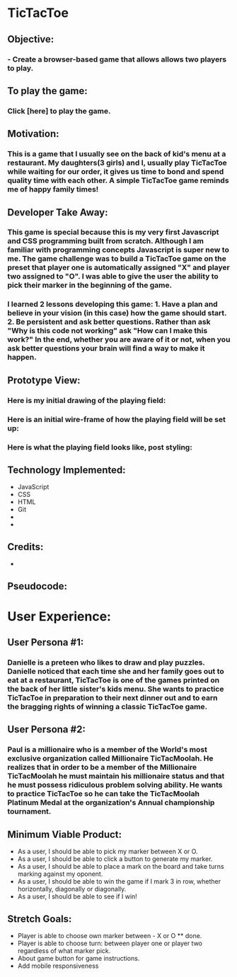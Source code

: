 # TicTacToe
##
## Objective:
### - Create a browser-based game that allows allows two players to play.
##
##
## To play the game:
### Click [here] to play the game.
##
##
## Motivation:
### This is a game that I usually see on the back of kid's menu at a restaurant. My daughters(3 girls) and I, usually play TicTacToe while waiting for our order, it gives us time to bond and spend quality time with each other. A simple TicTacToe game reminds me of happy family times! 

## Developer Take Away:
### This game is special because this is my very first Javascript and CSS programming built from scratch. Although I am familiar with programming concepts Javascript is super new to me. The game challenge was to build a TicTacToe game on the preset that player one is automatically assigned "X" and player two assigned to "O". I was able to give the user the ability to pick their marker in the beginning of the game. 
### I learned 2 lessons developing this game: 1. Have a plan and believe in your vision (in this case) how the game should start. 2. Be persistent and ask better questions. Rather than ask "Why is this code not working" ask "How can I make this work?" In the end, whether you are aware of it or not, when you ask better questions your brain will find a way to make it happen.

## Prototype View:
### Here is my initial drawing of the playing field:

### Here is an initial wire-frame of how the playing field will be set up:

### Here is what the playing field looks like, post styling:

## Technology Implemented:
- JavaScript
- CSS
- HTML
- Git 
- 
-

## Credits:
- 

## Pseudocode:



# User Experience:
## User Persona #1:
### Danielle is a preteen who likes to draw and play puzzles. Danielle noticed that each time she and her family goes out to eat at a restaurant, TicTacToe is one of the games printed on the back of her little sister's kids menu. She wants to practice TicTacToe in preparation to their next dinner out and to earn the bragging rights of winning a classic TicTacToe game.


## User Persona #2:
### Paul is a millionaire who is a member of the World's most exclusive organization called Millionaire TicTacMoolah. He realizes that in order to be a member of the Millionaire TicTacMoolah he must maintain his millionaire status and that he must possess ridiculous problem solving ability. He wants to practice TicTacToe so he can take the TicTacMoolah Platinum Medal at the organization's Annual championship tournament.



## Minimum Viable Product:
- As a user, I should be able to pick my marker between X or O.
- As a user, I should be able to click a button to generate my marker.
- As a user, I should be able to place a mark on the board and take turns marking against my oponent.
- As a user, I should be able to win the game if I mark 3 in row, whether horizontally, diagonally or diagonally.
- As a user, I should be able to see if I win!


## Stretch Goals:
- Player is able to choose own marker between - X or O ** done.
- Player is able to choose turn: between player one or player two regardless of what marker pick.
- About game button for game instructions.
- Add mobile responsiveness



